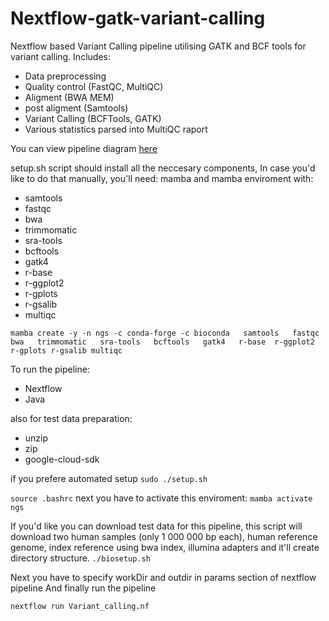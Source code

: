 # Nextflow-gatk-variant-calling
Nextflow based Variant Calling pipeline utilising GATK and BCF tools for variant calling. 
Includes:
- Data preprocessing
- Quality control (FastQC, MultiQC)
- Aligment (BWA MEM)
- post aligment (Samtools)
- Variant Calling (BCFTools, GATK)
- Various statistics parsed into MultiQC raport

You can view pipeline diagram [here](https://github.com/paq88/Nextflow-gatk-variant-calling/blob/main/pipeline.pdf)


setup.sh script should install all the neccesary components, 
In case you'd like to do that manually, you'll need:
mamba and mamba enviroment with:
- samtools
- fastqc
- bwa
- trimmomatic
- sra-tools
- bcftools
- gatk4
- r-base
-  r-ggplot2
-  r-gplots
-  r-gsalib
-  multiqc

`mamba create -y -n ngs -c conda-forge -c bioconda   samtools   fastqc   bwa   trimmomatic   sra-tools   bcftools   gatk4   r-base  r-ggplot2 r-gplots r-gsalib multiqc`

 To run the pipeline:
 - Nextflow
 - Java

also for test data preparation:
- unzip
- zip
- google-cloud-sdk

if you prefere automated setup 
`sudo ./setup.sh`
>>
`source .bashrc`
next you have to activate this enviroment:
 `mamba activate ngs`

If you'd like you can download test data for this pipeline, this script will download two human samples (only 1 000 000 bp each), human reference genome, index reference using bwa index, illumina adapters and it'll create directory structure. 
`./biosetup.sh`

Next you have to specify workDir and outdir in params section of nextflow pipeline 
And finally run the pipeline 

`nextflow run Variant_calling.nf`

